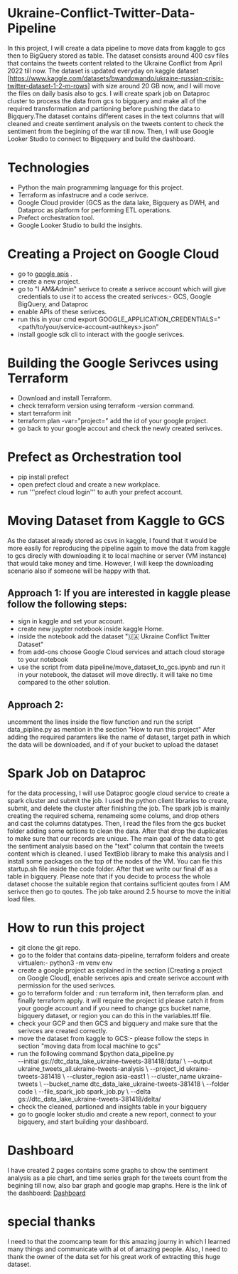 # Ukraine-Conflict-Twitter-Data-Pipeline
In this project, I will create a data pipeline to move data from kaggle to gcs then to BigQuery stored as table. The dataset consists around 400 csv files that contains the tweets content related to the Ukraine Conflict from April 2022 till now. The dataset is updated everyday on kaggle dataset [https://www.kaggle.com/datasets/bwandowando/ukraine-russian-crisis-twitter-dataset-1-2-m-rows] with size around 20 GB now,  and I will move the files on daily basis also to gcs. I will create spark job on Dataproc cluster to process the data from gcs to bigquery and make all of the required transformation and partioning before pushing the data to Bigquery.The dataset contains different cases in the text columns that will cleaned and create sentiment analysis on the tweets content to check the sentiment from the begining of the war till now. Then, I will use Google Looker Studio to connect to Bigqquery and build the dashboard. 

# Technologies
- Python the main programmimg language for this project.
- Terraform as infastrucre and a code serivce.
- Google Cloud provider (GCS as the data lake, Bigquery as DWH, and Dataproc as platform for performing ETL operations.
- Prefect orchestration tool.
- Google Looker Studio to build the insights.

# Creating a Project on Google Cloud
- go to [google apis](https://cloud.google.com/) .
- create a new project.
- go to "I AM&Admin" serivce to create a serivce account which will give credentials to use it to access the created serivces:- GCS, Google BigQuery, and Dataproc
- enable APIs of these serivces.
- run this in your cmd export GOOGLE_APPLICATION_CREDENTIALS="<path/to/your/service-account-authkeys>.json"
- install google sdk cli to interact with the google serivces.

# Building the Google Serivces using Terraform
- Download and install Terraform.
- check terraform version using terraform -version command. 
- start terraform init
- terraform plan -var="project=<your-gcp-project-id>" add the id of your google project.
- go back to your google accout and check the newly created serivces.

# Prefect as Orchestration tool
- pip install prefect
- open prefect cloud and create a new workplace.
- run '''prefect cloud login''' to auth your prefect account.

# Moving Dataset from Kaggle to GCS
As the dataset already stored as csvs in kaggle, I found that it would be more easily for reproducing the pipeline again to move the data from kaggle to gcs direcly with downloading it to local machine or server (VM instance) that would take money and time. However, I will keep the downloading scenario also if someone will be happy with that.
## Approach 1: If you are interested in kaggle please follow the following steps:
- sign in kaggle and set your account.
- create new juypter notebook inside kaggle Home.
- inside the notebook add the dataset "🇺🇦 Ukraine Conflict Twitter Dataset"
- from add-ons choose Google Cloud services and attach cloud storage to your notebook
- use the script from data pipeline/move_dataset_to_gcs.ipynb and run it in your notebook, the dataset will move directly. it will take no time compared to the other solution.

## Approach 2: 
uncomment the lines inside the flow function and run the script data_pipline.py as mention in the section "How to run this project" Afer adding the required paramters like the name of dataset, target path in which the data will be downloaded, and if of your bucket to upload the dataset

# Spark Job on Dataproc
for the data processing, I will use Dataproc google cloud service to create a spark cluster and submit the job. 
 I used the python client libraries to create, submit, and delete the cluster after finishing the job. The spark job is mainly creating the required schema, renameing some colums, and drop others and cast the columns datatypes. Then, I read the files from the gcs bucket folder adding some options to clean the data. After that drop the duplicates to make sure that our records are unique. The main goal of the data to get the sentiment analysis based on the "text" column that contain the tweets content which is cleaned. I used TextBlob library to make this analysis and I install some packages on the top of the nodes of the VM. You can fie this startup.sh file inside the code folder.
 After that we write our final df as a table in bigquery.
 Please note that if you decide to process the whole dataset choose the suitable region that contains sufficient qoutes from I AM serivce then go to qoutes. 
 The job take around 2.5 hourse to move the initial load files. 
  
# How to run this project
- git clone the git repo.
- go to the folder that contains data-pipeline, terraform folders and create virtualen:- python3 -m venv env
- create a google project as explained in the section [Creating a project on Google Cloud], enable serivces apis and create serivce account with permission for the used serivces.
- go to terraform folder and : run terraform init, then terraform plan. and finally terraform apply. it will require the project id please catch it from your google account and if you need to change gcs bucket name, bigquery dataset, or region you can do this in the variables.ttf file. 
- check your GCP and then GCS and bigquery and make sure that the serivces are created correctly.
- move the dataset from kaggle to GCS:- please follow the steps in section "moving data from local machine to gcs"
- run the following command 
  $python data_pipeline.py \
        --initial gs://dtc_data_lake_ukraine-tweets-381418/data/ \  <!-- This is the intial load path of the dataset after uploading it -->
        --output ukraine_tweets_all.ukraine-tweets-analysis \  <!-- This is the output of the bigquery table -->
        --project_id ukraine-tweets-381418 \ <!-- project id -->
        --cluster_region asia-east1 \ <!-- the cluster region that will run the spark job on it -->
        --cluster_name ukraine-tweets \ <!-- the cluster name that will run the spark job on it -->
        --bucket_name dtc_data_lake_ukraine-tweets-381418 \ <!-- the bucket name that contains the data folder -->
        --folder code \ <!-- the folder inside the bucket that contains the spark_job.py, load.csv, and startup.sh files -->
        --file_spark_job spark_job.py \ <!-- the name of the spark job file -->
        --delta gs://dtc_data_lake_ukraine-tweets-381418/delta/ <!-- the path of the delta load files -->
- check the cleaned, partioned and insights table in your bigquery
- go to google looker studio and create a new report, connect to your bigquery, and start building your dashboard. 

# Dashboard
I have created 2 pages contains some graphs to show the sentiment analysis as a pie chart, and time series graph for the tweets count from the begining till now, also bar graph and google map graphs. Here is the link of the dashboard: [Dashboard]( https://lookerstudio.google.com/reporting/3ab0ab8b-7e45-4c9c-8b38-75e0bd780b2c )
 
# special thanks
 
 I need to that the zoomcamp team for this amazing journy in which I learned many things and communicate with al ot of amazing people. Also, I need to thank the owner of the data set for his great work of extracting this huge dataset.

